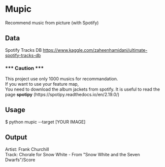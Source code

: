 # Mupic
Recommend music from picture (with Spotify)

## Data
Spotify Tracks DB
https://www.kaggle.com/zaheenhamidani/ultimate-spotify-tracks-db

<h3>*** Caution ***</h3>
This project use only 1000 musics for recommandation.
<br>
If you want to use your feature map,<br>
You need to download the album jackets from spotify. It is useful to read the page <b>spotipy</b> (https://spotipy.readthedocs.io/en/2.19.0/)

## Usage
$ python mupic --target [YOUR IMAGE]

## Output
Artist: Frank Churchill <br>
Track: Chorale for Snow White - From "Snow White and the Seven Dwarfs"/Score
